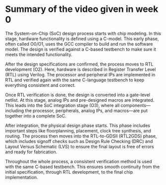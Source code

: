 # **Summary of the video given in week 0**

The System-on-Chip (SoC) design process starts with chip modeling. In this stage, hardware functionality is defined using a C-model. This early phase, often called O0/O1, uses the GCC compiler to build and run the software model. The design is verified against a C-based testbench to make sure it meets the intended functionality.

After the design specifications are confirmed, the process moves to RTL development (O2). Here, hardware is described in Register Transfer Level (RTL) using Verilog. The processor and peripheral IPs are implemented in RTL and verified again with the same C-language testbench to keep everything consistent and correct.

Once RTL verification is done, the design is converted into a gate-level netlist. At this stage, analog IPs and pre-designed macros are integrated. This leads into the SoC integration stage (O3), where all components—including the processor, peripherals, analog IPs, and macros—are put together into a complete SoC.

After integration, the physical design phase starts. This phase includes important steps like floorplanning, placement, clock tree synthesis, and routing. The process then moves into the RTL-to-GDSII (RTL2GDS) phase, which includes signoff checks such as Design Rule Checking (DRC) and Layout Versus Schematic (LVS) to ensure the final layout is free of errors and ready for fabrication.

Throughout the whole process, a consistent verification method is used with the same C-based testbench. This ensures smooth continuity from the initial specification, through RTL development, to the final chip implementation.
